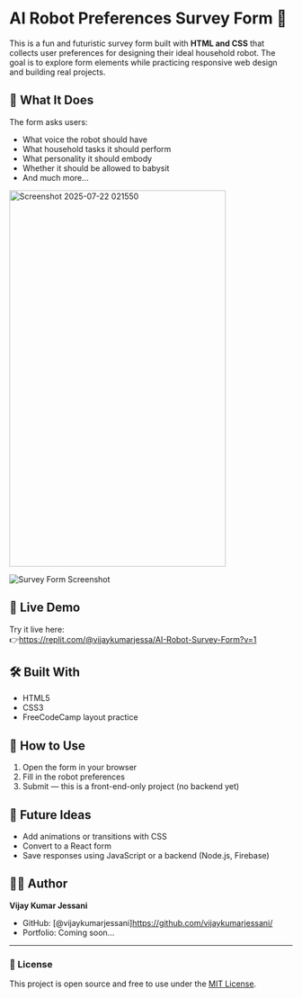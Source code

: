 # AI Robot Preferences Survey Form 🤖

This is a fun and futuristic survey form built with **HTML and CSS** that collects user preferences for designing their ideal household robot. The goal is to explore form elements while practicing responsive web design and building real projects.

## 🧠 What It Does

The form asks users:
- What voice the robot should have
- What household tasks it should perform
- What personality it should embody
- Whether it should be allowed to babysit
- And much more...

<img width="385" height="669" alt="Screenshot 2025-07-22 021550" src="https://github.com/user-attachments/assets/606c3cb5-7e7f-4cc4-ab56-1a8a12ffa573" />


![Survey Form Screenshot](screenshot.png)


## 🚀 Live Demo

Try it live here:  
👉https://replit.com/@vijaykumarjessa/AI-Robot-Survey-Form?v=1

## 🛠 Built With

- HTML5
- CSS3
- FreeCodeCamp layout practice

## 🏁 How to Use

1. Open the form in your browser
2. Fill in the robot preferences
3. Submit — this is a front-end-only project (no backend yet)

## 🎯 Future Ideas

- Add animations or transitions with CSS
- Convert to a React form
- Save responses using JavaScript or a backend (Node.js, Firebase)

## 🧑‍💻 Author

**Vijay Kumar Jessani**  
- GitHub: [@vijaykumarjessani]https://github.com/vijaykumarjessani/
- Portfolio: Coming soon...

---

### 📜 License

This project is open source and free to use under the [MIT License](LICENSE).
